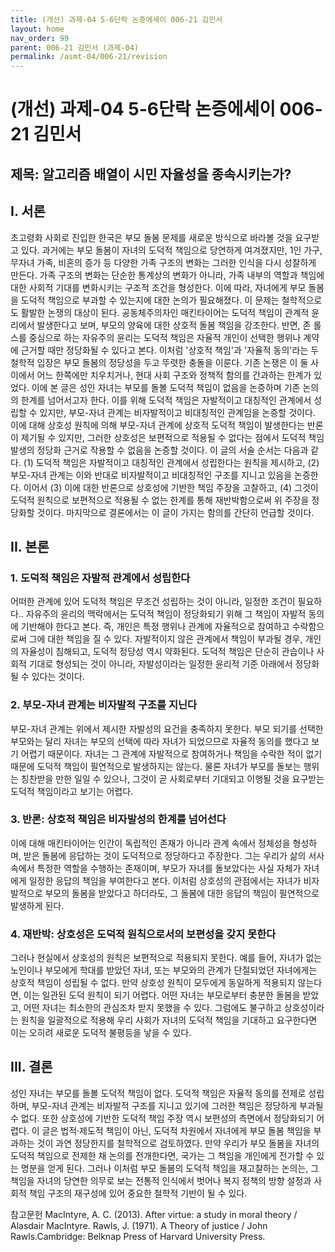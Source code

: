 ```yaml
---
title: (개선) 과제-04 5-6단락 논증에세이 006-21 김민서
layout: home
nav_order: 99
parent: 006-21 김민서 (과제-04)
permalink: /asmt-04/006-21/revision
---
```


# (개선) 과제-04 5-6단락 논증에세이 006-21 김민서 

## 제목: 알고리즘 배열이 시민 자율성을 종속시키는가?

## I. 서론

 초고령화 사회로 진입한 한국은 부모 돌봄 문제를 새로운 방식으로 바라볼 것을 요구받고 있다. 과거에는 부모 돌봄이 자녀의 도덕적 책임으로 당연하게 여겨졌지만, 1인 가구, 무자녀 가족, 비혼의 증가 등 다양한 가족 구조의 변화는 그러한 인식을 다시 성찰하게 만든다. 가족 구조의 변화는 단순한 통계상의 변화가 아니라, 가족 내부의 역할과 책임에 대한 사회적 기대를 변화시키는 구조적 조건을 형성한다. 이에 따라, 자녀에게 부모 돌봄을 도덕적 책임으로 부과할 수 있는지에 대한 논의가 필요해졌다. 이 문제는 철학적으로도 활발한 논쟁의 대상이 된다. 공동체주의자인 매킨타이어는 도덕적 책임이 관계적 윤리에서 발생한다고 보며, 부모의 양육에 대한 상호적 돌봄 책임을 강조한다. 반면, 존 롤스를 중심으로 하는 자유주의 윤리는 도덕적 책임은 자율적 개인이 선택한 행위나 계약에 근거할 때만 정당화될 수 있다고 본다. 이처럼 '상호적 책임'과 '자율적 동의'라는 두 철학적 입장은 부모 돌봄의 정당성을 두고 뚜렷한 충돌을 이룬다. 기존 논쟁은 이 둘 사이에서 어느 한쪽에만 치우치거나, 현대 사회 구조와 정책적 함의를 간과하는 한계가 있었다. 이에 본 글은 성인 자녀는 부모를 돌볼 도덕적 책임이 없음을 논증하며 기존 논의의 한계를 넘어서고자 한다. 
 이를 위해 도덕적 책임은 자발적이고 대칭적인 관계에서 성립할 수 있지만, 부모-자녀 관계는 비자발적이고 비대칭적인 관계임을 논증할 것이다. 이에 대해 상호성 원칙에 의해 부모-자녀 관계에 상호적 도덕적 책임이 발생한다는 반론이 제기될 수 있지만, 그러한 상호성은 보편적으로 적용될 수 없다는 점에서 도덕적 책임 발생의 정당화 근거로 작용할 수 없음을 논증할 것이다. 이 글의 서술 순서는 다음과 같다. (1) 도덕적 책임은 자발적이고 대칭적인 관계에서 성립한다는 원칙을 제시하고, (2) 부모-자녀 관계는 이와 반대로 비자발적이고 비대칭적인 구조를 지니고 있음을 논증한다. 이어서 (3) 이에 대한 반론으로 상호성에 기반한 책임 주장을 고찰하고, (4) 그것이 도덕적 원칙으로 보편적으로 적용될 수 없는 한계를 통해 재반박함으로써 위 주장을 정당화할 것이다. 마지막으로 결론에서는 이 글이 가지는 함의를 간단히 언급할 것이다.

## II. 본론

### 1. 도덕적 책임은 자발적 관계에서 성립한다

 어떠한 관계에 있어 도덕적 책임은 무조건 성립하는 것이 아니라, 일정한 조건이 필요하다.. 자유주의 윤리의 맥락에서는 도덕적 책임이 정당화되기 위해 그 책임이 자발적 동의에 기반해야 한다고 본다. 즉, 개인은 특정 행위나 관계에 자율적으로 참여하고 수락함으로써 그에 대한 책임을 질 수 있다. 자발적이지 않은 관계에서 책임이 부과될 경우, 개인의 자율성이 침해되고, 도덕적 정당성 역시 약화된다. 도덕적 책임은 단순히 관습이나 사회적 기대로 형성되는 것이 아니라, 자발성이라는 일정한 윤리적 기준 아래에서 정당화될 수 있다는 것이다.

### 2. 부모-자녀 관계는 비자발적 구조를 지닌다

 부모-자녀 관계는 위에서 제시한 자발성의 요건을 충족하지 못한다. 부모 되기를 선택한 부모와는 달리 자녀는 부모의 선택에 따라 자녀가 되었으므로 자율적 동의를 했다고 보기 어렵기 때문이다. 자녀는 그 관계에 자발적으로 참여하거나 책임을 수락한 적이 없기 때문에 도덕적 책임이 필연적으로 발생하지는 않는다. 물론 자녀가 부모를 돌보는 행위는 칭찬받을 만한 일일 수 있으나, 그것이 곧 사회로부터 기대되고 이행될 것을 요구받는 도덕적 책임이라고 보기는 어렵다. 

### 3. 반론: 상호적 책임은 비자발성의 한계를 넘어선다

 이에 대해 매킨타이어는 인간이 독립적인 존재가 아니라 관계 속에서 정체성을 형성하며, 받은 돌봄에 응답하는 것이 도덕적으로 정당하다고 주장한다. 그는 우리가 삶의 서사 속에서 특정한 역할을 수행하는 존재이며, 부모가 자녀를 돌보았다는 사실 자체가 자녀에게 일정한 응답의 책임을 부여한다고 본다. 이처럼 상호성의 관점에서는 자녀가 비자발적으로 부모의 돌봄을 받았다고 하더라도, 그 돌봄에 대한 응답의 책임이 필연적으로 발생하게 된다.

### 4. 재반박: 상호성은 도덕적 원칙으로서의 보편성을 갖지 못한다

 그러나 현실에서 상호성의 원칙은 보편적으로 적용되지 못한다. 예를 들어, 자녀가 없는 노인이나 부모에게 학대를 받았던 자녀, 또는 부모와의 관계가 단절되었던 자녀에게는 상호적 책임이 성립될 수 없다. 만약 상호성 원칙이 모두에게 동일하게 적용되지 않는다면, 이는 일관된 도덕 원칙이 되기 어렵다. 어떤 자녀는 부모로부터 충분한 돌봄을 받았고, 어떤 자녀는 최소한의 관심조차 받지 못했을 수 있다. 그럼에도 불구하고 상호성이라는 원칙을 일괄적으로 적용해 우리 사회가 자녀의 도덕적 책임을 기대하고 요구한다면 이는 오히려 새로운 도덕적 불평등을 낳을 수 있다.

## III. 결론

 성인 자녀는 부모를 돌볼 도덕적 책임이 없다. 도덕적 책임은 자율적 동의를 전제로 성립하며, 부모-자녀 관계는 비자발적 구조를 지니고 있기에 그러한 책임은 정당하게 부과될 수 없다. 또한 상호성에 기반한 도덕적 책임 주장 역시 보편성의 측면에서 정당화되기 어렵다. 이 글은 법적·제도적 책임이 아닌, 도덕적 차원에서 자녀에게 부모 돌봄 책임을 부과하는 것이 과연 정당한지를 철학적으로 검토하였다. 만약 우리가 부모 돌봄을 자녀의 도덕적 책임으로 전제한 채 논의를 전개한다면, 국가는 그 책임을 개인에게 전가할 수 있는 명분을 얻게 된다. 그러나 이처럼 부모 돌봄의 도덕적 책임을 재고찰하는 논의는, 그 책임을 자녀의 당연한 의무로 보는 전통적 인식에서 벗어나 복지 정책의 방향 설정과 사회적 책임 구조의 재구성에 있어 중요한 철학적 기반이 될 수 있다.

참고문헌
MacIntyre, A. C. (2013). After virtue: a study in moral theory / Alasdair MacIntyre. Rawls, J. (1971). A Theory of justice / John Rawls.Cambridge: Belknap Press of Harvard University Press.